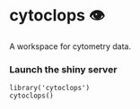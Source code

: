 # cytoclops 👁
A workspace for cytometry data.

### Launch the shiny server

```{r}
library('cytoclops')
cytoclops()
```

